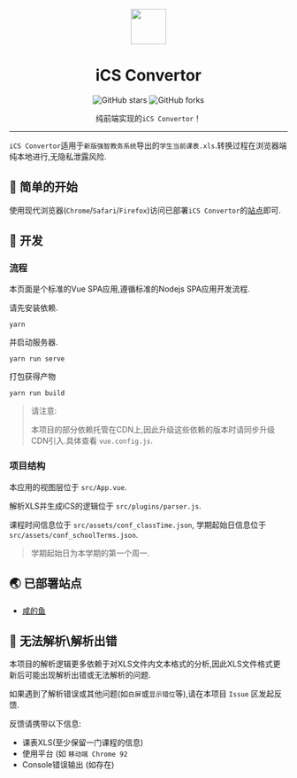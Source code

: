 
<p align="center">
<img src="https://i.loli.net/2021/09/19/6NW7c5qKm2hfDkj.png" style="width:64px"/>
</p>

<div align="center">

# iCS Convertor

![GitHub stars](https://img.shields.io/github/stars/lx200916/UPC_ics-Public?style=flat) ![GitHub forks](https://img.shields.io/github/forks/lx200916/UPC_ics-Public)

纯前端实现的`iCS Convertor`！
</div>

---


`iCS Convertor`适用于`新版强智教务系统`导出的`学生当前课表.xls`.转换过程在浏览器端纯本地进行,无隐私泄露风险.

## 🙌 简单的开始
使用现代浏览器(`Chrome`/`Safari`/`Firefox`)访问已部署`iCS Convertor`的[站点](#-已部署站点)即可.
## 🚀 开发
### 流程
本页面是个标准的Vue SPA应用,遵循标准的Nodejs SPA应用开发流程.

请先安装依赖.
```shell
yarn
```
并启动服务器.
```shell
yarn run serve
```
打包获得产物
```shell
yarn run build
```
> 请注意:
> 
> 本项目的部分依赖托管在CDN上,因此升级这些依赖的版本时请同步升级CDN引入.具体查看 `vue.config.js`.
### 项目结构
本应用的视图层位于 `src/App.vue`.

解析XLS并生成iCS的逻辑位于 `src/plugins/parser.js`.

课程时间信息位于 `src/assets/conf_classTime.json`, 学期起始日信息位于 `src/assets/conf_schoolTerms.json`.

> 学期起始日为本学期的第一个周一.
## 🌏 已部署站点

- [咸的鱼](https://x.saltedfish.fun/ics/)

## 🤯 无法解析\解析出错
本项目的解析逻辑更多依赖于对XLS文件内文本格式的分析,因此XLS文件格式更新后可能出现解析出错或无法解析的问题.

如果遇到了解析错误或其他问题(如`白屏`或`显示错位`等),请在本项目 `Issue` 区发起反馈.

反馈请携带以下信息:

- 课表XLS(至少保留一门课程的信息)
- 使用平台 (如 `移动端 Chrome 92`
- Console错误输出 (如存在)

